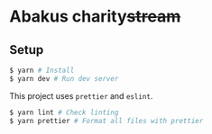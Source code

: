 # Abakus charity~~stream~~

## Setup

```sh
$ yarn # Install
$ yarn dev # Run dev server
```

This project uses `prettier` and `eslint`.

```sh
$ yarn lint # Check linting
$ yarn prettier # Format all files with prettier
```
